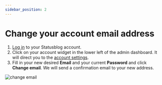 ```yaml
---
sidebar_position: 2
---
```


# Change your account email address

1. [Log in](https://my.statusblog.io/users/log_in) to your Statusblog account.
2. Click on your account widget in the lower left of the admin dashboard. It will direct you to the [account settings](https://my.statusblog.io/users/settings).
3. Fill in your new desired **Email** and your current **Password** and click **Change email**. We will send a confirmation email to your new address.

![change email](/img/change-email.png)

